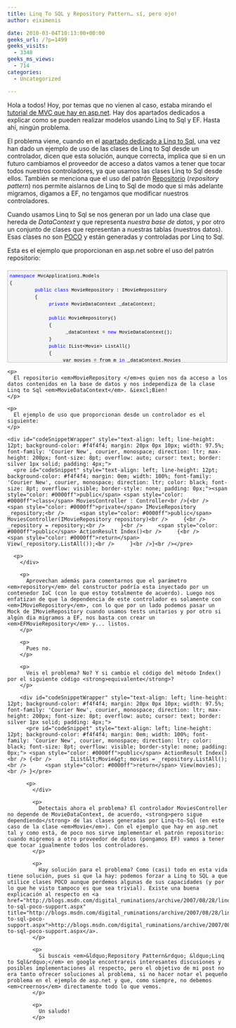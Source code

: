 ```yaml
---
title: Linq To SQL y Repository Pattern… sí, pero ojo!
author: eiximenis

date: 2010-03-04T10:13:00+00:00
geeks_url: /?p=1499
geeks_visits:
  - 3348
geeks_ms_views:
  - 714
categories:
  - Uncategorized

---
```

Hola a todos! Hoy, por temas que no vienen al caso, estaba mirando el <a target="_blank" href="http://asp.net/mvc" rel="noopener noreferrer">tutorial de MVC que hay en asp.net</a>. Hay dos apartados dedicados a explicar como se pueden realizar modelos usando Linq to Sql y EF. Hasta ahí, ningún problema.

El problema viene, cuando en el <a target="_blank" href="http://www.asp.net/learn/mvc/tutorial-10-cs.aspx" rel="noopener noreferrer">apartado dedicado a Linq to Sql</a>, una vez han dado un ejemplo de uso de las clases de Linq to Sql desde un controlador, dicen que esta solución, aunque correcta, implica que si en un futuro cambiamos el proveedor de acceso a datos vamos a tener que tocar todos nuestros controladores, ya que usamos las clases Linq to Sql desde ellos. También se menciona que el uso del patrón <a target="_blank" href="http://martinfowler.com/eaaCatalog/repository.html" rel="noopener noreferrer">Repositorio</a> (_repository pattern_) nos permite aislarnos de Linq to Sql de modo que si más adelante migramos, digamos a EF, no tengamos que modificar nuestros controladores.

Cuando usamos Linq to Sql se nos generan por un lado una clase que hereda de _DataContext_ y que representa _nuestra base de datos_, y por otro un conjunto de clases que representan a nuestras tablas (nuestros datos). Esas clases no son <a target="_blank" href="http://es.wikipedia.org/wiki/Plain_Old_CLR_Object" rel="noopener noreferrer">POCO</a> y están generadas y controladas por Linq to Sql.

Esta es el ejemplo que proporcionan en asp.net sobre el uso del patrón repositorio:

<div id="codeSnippetWrapper" style="text-align: left; line-height: 12pt; background-color: #f4f4f4; margin: 20px 0px 10px; width: 97.5%; font-family: 'Courier New', courier, monospace; direction: ltr; max-height: 200px; font-size: 8pt; overflow: auto; cursor: text; border: silver 1px solid; padding: 4px;">
  <pre id="codeSnippet" style="text-align: left; line-height: 12pt; background-color: #f4f4f4; margin: 0em; width: 100%; font-family: 'Courier New', courier, monospace; direction: ltr; color: black; font-size: 8pt; overflow: visible; border-style: none; padding: 0px;"><span style="color: #0000ff">namespace</span> MvcApplication1.Models<br />{<br />         <span style="color: #0000ff">public</span> <span style="color: #0000ff">class</span> MovieRepository : IMovieRepository<br />         {<br />              <span style="color: #0000ff">private</span> MovieDataContext _dataContext;<br /><br />              <span style="color: #0000ff">public</span> MovieRepository()<br />              {<br />                    _dataContext = <span style="color: #0000ff">new</span> MovieDataContext();<br />              }<br />              <span style="color: #0000ff">public</span> IList&lt;Movie&gt; ListAll()<br />              {<br />                   var movies = from m <span style="color: #0000ff">in</span> _dataContext.Movies<br />                        select m;<br />                   <span style="color: #0000ff">return</span> movies.ToList();<br />              }<br />         }<br />}</pre>
  
  <p>
    </div> 
    
    <p>
      El repositorio <em>MovieRepository </em>es quien nos da acceso a los datos contenidos en la base de datos y nos independiza de la clase Linq to Sql <em>MovieDataContext</em>. &iexcl;Bien!
    </p>
    
    <p>
      El ejemplo de uso que proporcionan desde un controlador es el siguiente:
    </p>
    
    <div id="codeSnippetWrapper" style="text-align: left; line-height: 12pt; background-color: #f4f4f4; margin: 20px 0px 10px; width: 97.5%; font-family: 'Courier New', courier, monospace; direction: ltr; max-height: 200px; font-size: 8pt; overflow: auto; cursor: text; border: silver 1px solid; padding: 4px;">
      <pre id="codeSnippet" style="text-align: left; line-height: 12pt; background-color: #f4f4f4; margin: 0em; width: 100%; font-family: 'Courier New', courier, monospace; direction: ltr; color: black; font-size: 8pt; overflow: visible; border-style: none; padding: 0px;"><span style="color: #0000ff">public</span> <span style="color: #0000ff">class</span> MoviesController : Controller<br />{<br />     <span style="color: #0000ff">private</span> IMovieRepository _repository;<br />     <span style="color: #0000ff">public</span> MoviesController(IMovieRepository repository)<br />     {<br />          _repository = repository;<br />     }<br />     <span style="color: #0000ff">public</span> ActionResult Index()<br />     {<br />          <span style="color: #0000ff">return</span> View(_repository.ListAll());<br />     }<br />}<br /></pre>
      
      <p>
        </div> 
        
        <p>
          Aprovechan además para comentarnos que el parámetro <em>repository</em> del constructor podría esta inyectado por un contenedor IoC (con lo que estoy totalmente de acuerdo). Luego nos enfatizan de que la dependencia de este controlador es solamente con <em>IMovieRepository</em>, con lo que por un lado podemos pasar un Mock de IMovieRepository cuando usamos tests unitarios y por otro si algún dia migramos a EF, nos basta con crear un <em>EFMovieRepository</em> y... listos.
        </p>
        
        <p>
          Pues no.
        </p>
        
        <p>
          Veis el problema? No? Y si cambio el código del método Index() por el siguiente código <strong>equivalente</strong>?
        </p>
        
        <div id="codeSnippetWrapper" style="text-align: left; line-height: 12pt; background-color: #f4f4f4; margin: 20px 0px 10px; width: 97.5%; font-family: 'Courier New', courier, monospace; direction: ltr; max-height: 200px; font-size: 8pt; overflow: auto; cursor: text; border: silver 1px solid; padding: 4px;">
          <pre id="codeSnippet" style="text-align: left; line-height: 12pt; background-color: #f4f4f4; margin: 0em; width: 100%; font-family: 'Courier New', courier, monospace; direction: ltr; color: black; font-size: 8pt; overflow: visible; border-style: none; padding: 0px;"> <span style="color: #0000ff">public</span> ActionResult Index()<br /> {<br />      IList&lt;Movie&gt; movies = _repository.ListAll();<br />      <span style="color: #0000ff">return</span> View(movies);<br /> }</pre>
          
          <p>
            </div> 
            
            <p>
              Detectais ahora el problema? El controlador MoviesController no depende de MovieDataContext, de acuerdo, <strong>pero sigue dependiendo</strong> de las clases generadas por Linq-to-Sql (en este caso de la clase <em>Movie</em>). Con el ejemplo que hay en asp.net tal y como está, de poco nos sirve implementar el patrón repositorio: cuando migremos a otro proveedor de datos (pongamos EF) vamos a tener que tocar igualmente todos los controladores.
            </p>
            
            <p>
              Hay solución para el problema? Como (casi) todo en esta vida tiene solución, pues si que la hay: podemos forzar a Linq to SQL a que utilice clases POCO aunque perdemos algunas de sus capacidades (y por lo que he visto tampoco es que sea trivial). Existe una buena explicación al respecto en <a href="http://blogs.msdn.com/digital_ruminations/archive/2007/08/28/linq-to-sql-poco-support.aspx" title="http://blogs.msdn.com/digital_ruminations/archive/2007/08/28/linq-to-sql-poco-support.aspx">http://blogs.msdn.com/digital_ruminations/archive/2007/08/28/linq-to-sql-poco-support.aspx</a>.
            </p>
            
            <p>
              Si buscais <em>&ldquo;Repository Pattern&rdquo; &ldquo;Linq to Sql&rdquo;</em> en google encontrareis interesantes discusiones y posibles implementaciones al respecto, pero el objetivo de mi post no era tanto ofrecer soluciones al problema, si no hacer notar el pequeño problema en el ejemplo de asp.net y que, como siempre, no debemos <em>creernos</em> directamente todo lo que vemos.
            </p>
            
            <p>
              Un saludo!
            </p>